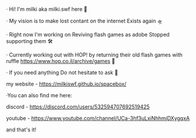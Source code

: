 · Hi! I'm milki aka milki.swf here 🤠

· My vision is to make lost contant on the internet Exists again 🛸

· Right now I'm working on Reviving flash games as adobe Stopped supporting them 🛠

· Currently working out with HOP! by returning their old flash games with ruffle https://www.hop.co.il/archive/games 📌

· If you need anything Do not hesitate to ask 👾

my website - https://milkiswf.github.io/spacebox/

·You can also find me here:

discord - https://discord.com/users/532594707692519425

youtube - https://www.youtube.com/channel/UCa-3hf3uLxiNhhmjDXygqxA

and that's it!
